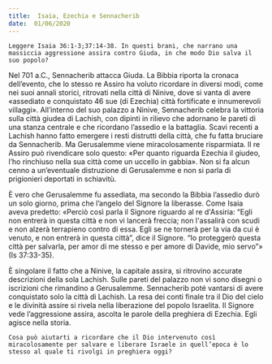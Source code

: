 ```yaml
---
title:  Isaia, Ezechia e Sennacherib
date:  01/06/2020
---
```


`Leggere Isaia 36:1-3;37:14-38. In questi brani, che narrano una massiccia aggressione assira contro Giuda, in che modo Dio salva il suo popolo?`

Nel 701 a.C., Sennacherib attacca Giuda. La Bibbia riporta la cronaca dell’evento, che lo stesso re Assiro ha voluto ricordare in diversi modi, come nei suoi annali storici, ritrovati nella città di Ninive, dove si vanta di avere «assediato e conquistato 46 sue (di Ezechia) città fortificate e innumerevoli villaggi». All’interno del suo palazzo a Ninive, Sennacherib celebra la vittoria sulla città giudea di Lachish, con dipinti in rilievo che adornano le pareti di una stanza centrale e che ricordano l’assedio e la battaglia. Scavi recenti a Lachish hanno fatto emergere i resti distrutti della città, che fu fatta bruciare da Sennacherib. Ma Gerusalemme viene miracolosamente risparmiata. Il re Assiro può rivendicare solo questo: «Per quanto riguarda Ezechia il giudeo, l’ho rinchiuso nella sua città come un uccello in gabbia». Non si fa alcun cenno a un’eventuale distruzione di Gerusalemme e non si parla di prigionieri deportati in schiavitù.

È vero che Gerusalemme fu assediata, ma secondo la Bibbia l’assedio durò un solo giorno, prima che l’angelo del Signore la liberasse. Come Isaia aveva predetto: «Perciò così parla il Signore riguardo al re d'Assiria: “Egli non entrerà in questa città e non vi lancerà freccia; non l'assalirà con scudi e non alzerà terrapieno contro di essa. Egli se ne tornerà per la via da cui è venuto, e non entrerà in questa città”, dice il Signore. “Io proteggerò questa città per salvarla, per amor di me stesso e per amore di Davide, mio servo”» (Is 37:33-35).

È singolare il fatto che a Ninive, la capitale assira, si ritrovino accurate descrizioni della sola Lachish. Sulle pareti del palazzo non vi sono disegni o iscrizioni che rimandino a Gerusalemme. Sennacherib poté vantarsi di avere conquistato solo la città di Lachish. La resa dei conti finale tra il Dio del cielo e le divinità assire si rivela nella liberazione del popolo Israelita. Il Signore vede l’aggressione assira, ascolta le parole della preghiera di Ezechia. Egli agisce nella storia.

`Cosa può aiutarti a ricordare che il Dio intervenuto così miracolosamente per salvare e liberare Israele in quell’epoca è lo stesso al quale ti rivolgi in preghiera oggi?`